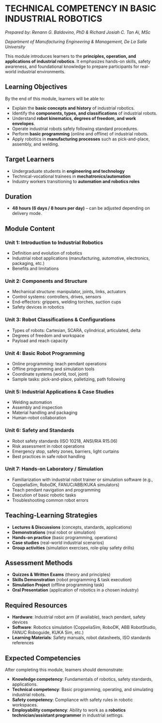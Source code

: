 # TECHNICAL COMPETENCY IN BASIC INDUSTRIAL ROBOTICS
*Prepared by: Renann G. Baldovino, PhD & Richard Josiah C. Tan Ai, MSc*

*Department of Manufacturing Engineering & Management, De La Salle University*

This module introduces learners to the **principles, operation, and applications of industrial robotics**. It emphasizes hands-on skills, safety awareness, and foundational knowledge to prepare participants for real-world industrial environments.

## Learning Objectives  
By the end of this module, learners will be able to:  
- Explain the **basic concepts and history** of industrial robotics.  
- Identify the **components, types, and classifications** of industrial robots.  
- Understand **robot kinematics, degrees of freedom, and work envelopes**.  
- Operate industrial robots safely following standard procedures.  
- Perform **basic programming** (online and offline) of industrial robots.  
- Apply robotics in **manufacturing processes** such as pick-and-place, assembly, and welding.

## Target Learners  
- Undergraduate students in **engineering and technology**  
- Technical-vocational trainees in **mechatronics/automation**  
- Industry workers transitioning to **automation and robotics roles**

## Duration  
- **48 hours (6 days / 8 hours per day)** – can be adjusted depending on delivery mode.

## Module Content  
### **Unit 1: Introduction to Industrial Robotics**  
- Definition and evolution of robotics  
- Industrial robot applications (manufacturing, automotive, electronics, packaging, etc.)  
- Benefits and limitations  

### **Unit 2: Components and Structure**  
- Mechanical structure: manipulator, joints, links, actuators  
- Control systems: controllers, drives, sensors  
- End-effectors: grippers, welding torches, suction cups  
- Safety devices in robotics  

### **Unit 3: Robot Classifications & Configurations**  
- Types of robots: Cartesian, SCARA, cylindrical, articulated, delta  
- Degrees of freedom and workspace  
- Payload and reach capacity  

### **Unit 4: Basic Robot Programming**  
- Online programming: teach pendant operations  
- Offline programming and simulation tools  
- Coordinate systems (world, tool, joint)  
- Sample tasks: pick-and-place, palletizing, path following  

### **Unit 5: Industrial Applications & Case Studies**  
- Welding automation  
- Assembly and inspection  
- Material handling and packaging  
- Human-robot collaboration  

### **Unit 6: Safety and Standards**  
- Robot safety standards (ISO 10218, ANSI/RIA R15.06)  
- Risk assessment in robot operations  
- Emergency stop, safety zones, barriers, light curtains  
- Best practices in safe robot handling  

### **Unit 7: Hands-on Laboratory / Simulation**  
- Familiarization with industrial robot trainer or simulation software (e.g., CoppeliaSim, RoboDK, FANUC/ABB/KUKA simulators)  
- Teach pendant navigation and programming  
- Execution of basic robotic tasks  
- Troubleshooting common robot errors

## Teaching-Learning Strategies  
- **Lectures & Discussions** (concepts, standards, applications)  
- **Demonstrations** (real robot or simulation)  
- **Hands-on practice** (basic programming, operations)  
- **Case studies** (real-world industrial scenarios)  
- **Group activities** (simulation exercises, role-play safety drills)

## Assessment Methods  
- **Quizzes & Written Exams** (theory and principles)  
- **Skills Demonstration** (robot programming & task execution)  
- **Simulation Project** (offline programming task)  
- **Oral Presentation** (application of robotics in a chosen industry)

## Required Resources  
- **Hardware**: Industrial robot arm (if available), teach pendant, safety devices  
- **Software**: Robotics simulation (CoppeliaSim, RoboDK, ABB RobotStudio, FANUC Roboguide, KUKA Sim, etc.)  
- **Learning Materials**: Safety manuals, robot datasheets, ISO standards references

## Expected Competencies  
After completing this module, learners should demonstrate:  
- **Knowledge competency**: Fundamentals of robotics, safety standards, applications.  
- **Technical competency**: Basic programming, operating, and simulating industrial robots.  
- **Safety competency**: Compliance with safety rules in robotic workspaces.  
- **Employability competency**: Ability to work as a **robotics technician/assistant programmer** in industrial settings.

